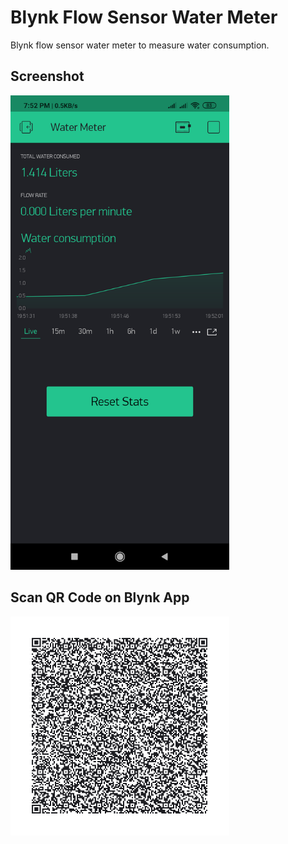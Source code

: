 # Blynk Flow Sensor Water Meter

Blynk flow sensor water meter to measure water consumption. 

<h2> Screenshot</h2>

<img src="images/blynk-flow-sensor-water-meter-screenshot.png" width="350" height=" " alt="Blynk flow sensor water meter screenshot" title="Blynk flow sensor water meter screenshot">

<h2> Scan QR Code on Blynk App </h2>
<img src="images/blynk-flow-sensor-water-meter-qr-code.png" width="350" height=" " alt="Blynk flow sensor water meter QR Code" title="Blynk flow sensor water meter QR Code">
